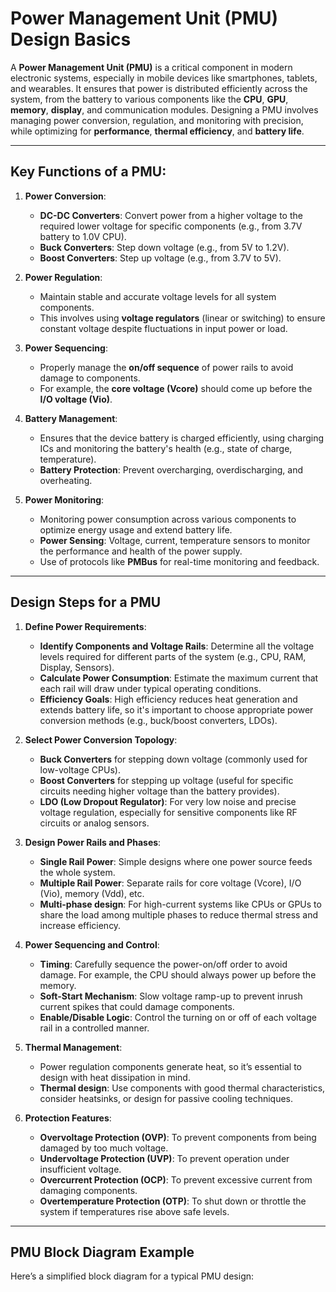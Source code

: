 # Power Management Unit (PMU) Design Basics

A **Power Management Unit (PMU)** is a critical component in modern electronic systems, especially in mobile devices like smartphones, tablets, and wearables. It ensures that power is distributed efficiently across the system, from the battery to various components like the **CPU**, **GPU**, **memory**, **display**, and communication modules. Designing a PMU involves managing power conversion, regulation, and monitoring with precision, while optimizing for **performance**, **thermal efficiency**, and **battery life**.

---

## Key Functions of a PMU:
1. **Power Conversion**:
   - **DC-DC Converters**: Convert power from a higher voltage to the required lower voltage for specific components (e.g., from 3.7V battery to 1.0V CPU).
   - **Buck Converters**: Step down voltage (e.g., from 5V to 1.2V).
   - **Boost Converters**: Step up voltage (e.g., from 3.7V to 5V).

2. **Power Regulation**:
   - Maintain stable and accurate voltage levels for all system components.
   - This involves using **voltage regulators** (linear or switching) to ensure constant voltage despite fluctuations in input power or load.

3. **Power Sequencing**:
   - Properly manage the **on/off sequence** of power rails to avoid damage to components.
   - For example, the **core voltage (Vcore)** should come up before the **I/O voltage (Vio)**.

4. **Battery Management**:
   - Ensures that the device battery is charged efficiently, using charging ICs and monitoring the battery's health (e.g., state of charge, temperature).
   - **Battery Protection**: Prevent overcharging, overdischarging, and overheating.

5. **Power Monitoring**:
   - Monitoring power consumption across various components to optimize energy usage and extend battery life.
   - **Power Sensing**: Voltage, current, temperature sensors to monitor the performance and health of the power supply.
   - Use of protocols like **PMBus** for real-time monitoring and feedback.

---

## Design Steps for a PMU

1. **Define Power Requirements**:
   - **Identify Components and Voltage Rails**: Determine all the voltage levels required for different parts of the system (e.g., CPU, RAM, Display, Sensors).
   - **Calculate Power Consumption**: Estimate the maximum current that each rail will draw under typical operating conditions.
   - **Efficiency Goals**: High efficiency reduces heat generation and extends battery life, so it's important to choose appropriate power conversion methods (e.g., buck/boost converters, LDOs).

2. **Select Power Conversion Topology**:
   - **Buck Converters** for stepping down voltage (commonly used for low-voltage CPUs).
   - **Boost Converters** for stepping up voltage (useful for specific circuits needing higher voltage than the battery provides).
   - **LDO (Low Dropout Regulator)**: For very low noise and precise voltage regulation, especially for sensitive components like RF circuits or analog sensors.

3. **Design Power Rails and Phases**:
   - **Single Rail Power**: Simple designs where one power source feeds the whole system.
   - **Multiple Rail Power**: Separate rails for core voltage (Vcore), I/O (Vio), memory (Vdd), etc.
   - **Multi-phase design**: For high-current systems like CPUs or GPUs to share the load among multiple phases to reduce thermal stress and increase efficiency.

4. **Power Sequencing and Control**:
   - **Timing**: Carefully sequence the power-on/off order to avoid damage. For example, the CPU should always power up before the memory.
   - **Soft-Start Mechanism**: Slow voltage ramp-up to prevent inrush current spikes that could damage components.
   - **Enable/Disable Logic**: Control the turning on or off of each voltage rail in a controlled manner.

5. **Thermal Management**:
   - Power regulation components generate heat, so it’s essential to design with heat dissipation in mind.
   - **Thermal design**: Use components with good thermal characteristics, consider heatsinks, or design for passive cooling techniques.

6. **Protection Features**:
   - **Overvoltage Protection (OVP)**: To prevent components from being damaged by too much voltage.
   - **Undervoltage Protection (UVP)**: To prevent operation under insufficient voltage.
   - **Overcurrent Protection (OCP)**: To prevent excessive current from damaging components.
   - **Overtemperature Protection (OTP)**: To shut down or throttle the system if temperatures rise above safe levels.

---

## PMU Block Diagram Example

Here’s a simplified block diagram for a typical PMU design:

